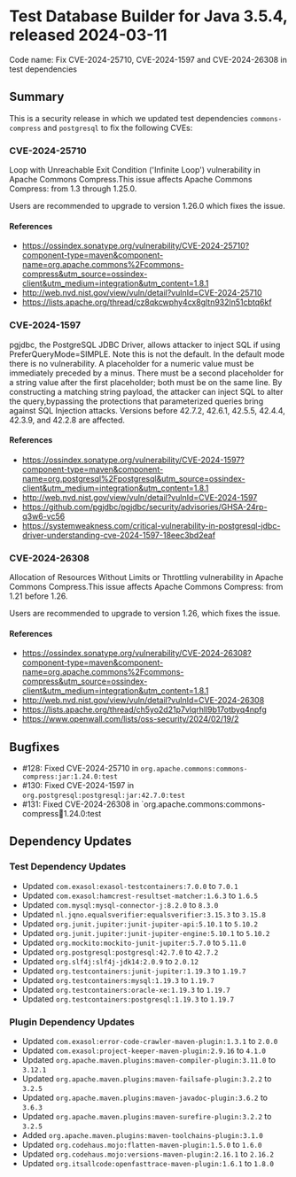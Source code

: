 # Test Database Builder for Java 3.5.4, released 2024-03-11

Code name: Fix CVE-2024-25710, CVE-2024-1597 and CVE-2024-26308 in test dependencies

## Summary

This is a security release in which we updated test dependencies `commons-compress` and `postgresql` to fix the following CVEs:

### CVE-2024-25710

Loop with Unreachable Exit Condition ('Infinite Loop') vulnerability in Apache Commons Compress.This issue affects Apache Commons Compress: from 1.3 through 1.25.0.

Users are recommended to upgrade to version 1.26.0 which fixes the issue.

#### References

* https://ossindex.sonatype.org/vulnerability/CVE-2024-25710?component-type=maven&component-name=org.apache.commons%2Fcommons-compress&utm_source=ossindex-client&utm_medium=integration&utm_content=1.8.1
* http://web.nvd.nist.gov/view/vuln/detail?vulnId=CVE-2024-25710
* https://lists.apache.org/thread/cz8qkcwphy4cx8gltn932ln51cbtq6kf

### CVE-2024-1597

pgjdbc, the PostgreSQL JDBC Driver, allows attacker to inject SQL if using PreferQueryMode=SIMPLE. Note this is not the default. In the default mode there is no vulnerability. A placeholder for a numeric value must be immediately preceded by a minus. There must be a second placeholder for a string value after the first placeholder; both must be on the same line. By constructing a matching string payload, the attacker can inject SQL to alter the query,bypassing the protections that parameterized queries bring against SQL Injection attacks. Versions before 42.7.2, 42.6.1, 42.5.5, 42.4.4, 42.3.9, and 42.2.8 are affected.

#### References

- https://ossindex.sonatype.org/vulnerability/CVE-2024-1597?component-type=maven&component-name=org.postgresql%2Fpostgresql&utm_source=ossindex-client&utm_medium=integration&utm_content=1.8.1
- http://web.nvd.nist.gov/view/vuln/detail?vulnId=CVE-2024-1597
- https://github.com/pgjdbc/pgjdbc/security/advisories/GHSA-24rp-q3w6-vc56
- https://systemweakness.com/critical-vulnerability-in-postgresql-jdbc-driver-understanding-cve-2024-1597-18eec3bd2eaf

### CVE-2024-26308

Allocation of Resources Without Limits or Throttling vulnerability in Apache Commons Compress.This issue affects Apache Commons Compress: from 1.21 before 1.26.

Users are recommended to upgrade to version 1.26, which fixes the issue.

#### References

- https://ossindex.sonatype.org/vulnerability/CVE-2024-26308?component-type=maven&component-name=org.apache.commons%2Fcommons-compress&utm_source=ossindex-client&utm_medium=integration&utm_content=1.8.1
- http://web.nvd.nist.gov/view/vuln/detail?vulnId=CVE-2024-26308
- https://lists.apache.org/thread/ch5yo2d21p7vlqrhll9b17otbyq4npfg
- https://www.openwall.com/lists/oss-security/2024/02/19/2

## Bugfixes

* #128: Fixed CVE-2024-25710 in `org.apache.commons:commons-compress:jar:1.24.0:test`
* #130: Fixed CVE-2024-1597 in `org.postgresql:postgresql:jar:42.7.0:test`
* #131: Fixed CVE-2024-26308 in `org.apache.commons:commons-compress:jar:1.24.0:test

## Dependency Updates

### Test Dependency Updates

* Updated `com.exasol:exasol-testcontainers:7.0.0` to `7.0.1`
* Updated `com.exasol:hamcrest-resultset-matcher:1.6.3` to `1.6.5`
* Updated `com.mysql:mysql-connector-j:8.2.0` to `8.3.0`
* Updated `nl.jqno.equalsverifier:equalsverifier:3.15.3` to `3.15.8`
* Updated `org.junit.jupiter:junit-jupiter-api:5.10.1` to `5.10.2`
* Updated `org.junit.jupiter:junit-jupiter-engine:5.10.1` to `5.10.2`
* Updated `org.mockito:mockito-junit-jupiter:5.7.0` to `5.11.0`
* Updated `org.postgresql:postgresql:42.7.0` to `42.7.2`
* Updated `org.slf4j:slf4j-jdk14:2.0.9` to `2.0.12`
* Updated `org.testcontainers:junit-jupiter:1.19.3` to `1.19.7`
* Updated `org.testcontainers:mysql:1.19.3` to `1.19.7`
* Updated `org.testcontainers:oracle-xe:1.19.3` to `1.19.7`
* Updated `org.testcontainers:postgresql:1.19.3` to `1.19.7`

### Plugin Dependency Updates

* Updated `com.exasol:error-code-crawler-maven-plugin:1.3.1` to `2.0.0`
* Updated `com.exasol:project-keeper-maven-plugin:2.9.16` to `4.1.0`
* Updated `org.apache.maven.plugins:maven-compiler-plugin:3.11.0` to `3.12.1`
* Updated `org.apache.maven.plugins:maven-failsafe-plugin:3.2.2` to `3.2.5`
* Updated `org.apache.maven.plugins:maven-javadoc-plugin:3.6.2` to `3.6.3`
* Updated `org.apache.maven.plugins:maven-surefire-plugin:3.2.2` to `3.2.5`
* Added `org.apache.maven.plugins:maven-toolchains-plugin:3.1.0`
* Updated `org.codehaus.mojo:flatten-maven-plugin:1.5.0` to `1.6.0`
* Updated `org.codehaus.mojo:versions-maven-plugin:2.16.1` to `2.16.2`
* Updated `org.itsallcode:openfasttrace-maven-plugin:1.6.1` to `1.8.0`

